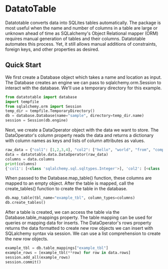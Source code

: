 # DatatoTable
Datatotable converts data into SQLites tables automatically. The package is most useful when the name and number of columns in a table  are large or unknown ahead of time as SQLalchemy's Object Relational mapper (ORM) requires manual generation of tables and their columns. Datatotable automates this process. Yet, it still allows manual additions of constraints, foreign keys, and other properties as desired. 

## Quick Start
We first create a Database object which takes a name and location as input. The Database creates an engine we can pass to sqlalchemy.orm.Session to interact with the database. We'll use a temporary directory for this example.
```python
from datatotable import database
import tempfile
from sqlalchemy.orm import Session
temp_dir = tempfile.TemporaryDirectory()
db = database.Database(name="sample", directory=temp_dir.name)
session = Session(db.engine)
```

Next, we create a DataOperator object with the data we want to store. The DataOperator's column property reads the data and returns a dictionary with column names as keys and lists of column attributes as values. 
```python
raw_data = {"col1": [1,2,3,4], "col2": ["hello", "world", "from", "computer"], "col3": [10.1, 13.5, 23.2, 98.4]}
data = datatotable.data.DataOperator(raw_data)
columns = data.columns
print(columns)
{'col1': [<class 'sqlalchemy.sql.sqltypes.Integer'>], 'col2': [<class 'sqlalchemy.sql.sqltypes.String'>], 'col3': [<class 'sqlalchemy.sql.sqltypes.Float'>]}
```

When passed to the Database.map_table() function, these columns are mapped to an empty object. After the table is mapped, call the create_tables() function to create the table in the database.
```python
db.map_table(tbl_name="example_tbl", column_types=columns)
db.create_tables()
```

After a table is created, we can access the table via the Database.table_mappings property. The table mapping can be used for queries or mapping data for inserts. The DataOperator's rows property returns the data formatted to create new row objects we can insert with SQLalchemy syntax via session. We can use a list comprehension to create the new row objects. 

```python
example_tbl = db.table_mappings["example_tbl"]
example_rows = [example_tbl(**row) for row in data.rows]
session.add_all(example_rows)
session.commit()
```
